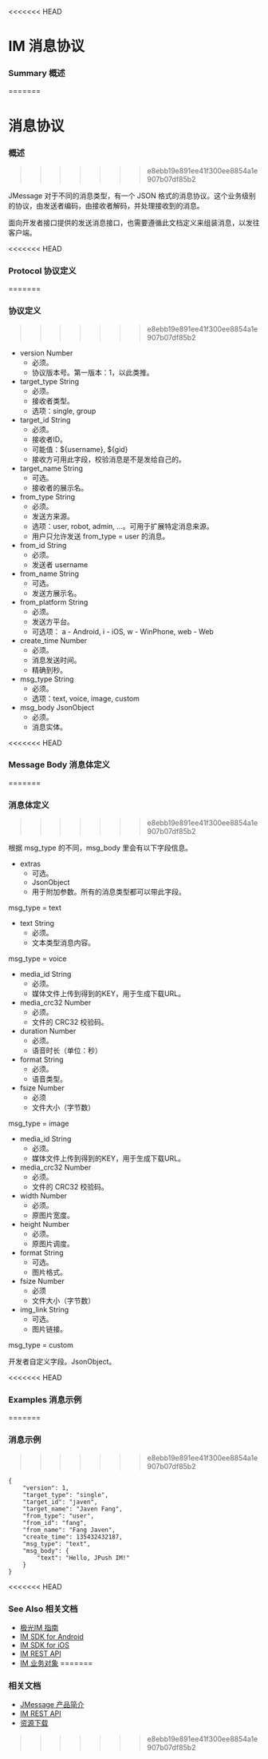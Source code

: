 <<<<<<< HEAD
# IM 消息协议

### Summary 概述
=======
# 消息协议

### 概述
>>>>>>> e8ebb19e891ee41f300ee8854a1e907b07df85b2

JMessage 对于不同的消息类型，有一个 JSON 格式的消息协议。这个业务级别的协议，由发送者编码，由接收者解码，并处理接收到的消息。

面向开发者接口提供的发送消息接口，也需要遵循此文档定义来组装消息，以发往客户端。


<<<<<<< HEAD
### Protocol 协议定义
=======
### 协议定义
>>>>>>> e8ebb19e891ee41f300ee8854a1e907b07df85b2

+ version Number 
	+ 必须。
	+ 协议版本号。第一版本：1，以此类推。
+ target_type String 
	+ 必须。
	+ 接收者类型。
	+ 选项：single, group
+ target_id  String
	+ 必须。
	+ 接收者ID。
	+ 可能值：${username}, ${gid} 
	+ 接收方可用此字段，校验消息是不是发给自己的。
+ target_name String 
	+ 可选。
	+ 接收者的展示名。
+ from_type String 
	+ 必须。
	+ 发送方来源。
	+ 选项：user, robot, admin, ...。可用于扩展特定消息来源。 
	+ 用户只允许发送 from_type = user 的消息。
+ from_id String 
	+ 必须。
	+ 发送者 username
+ from_name String 
	+ 可选。
	+ 发送方展示名。
+ from_platform String
	+ 必须。
	+ 发送方平台。
	+ 可选项： a - Android, i - iOS, w - WinPhone, web - Web
+ create_time Number 
	+ 必须。
	+ 消息发送时间。
	+ 精确到秒。
+ msg_type String 
	+ 必须。
	+ 选项：text, voice, image, custom
+ msg_body JsonObject 
	+ 必须。
	+ 消息实体。

<<<<<<< HEAD
### Message Body 消息体定义
=======
### 消息体定义
>>>>>>> e8ebb19e891ee41f300ee8854a1e907b07df85b2

根据 msg_type 的不同，msg_body 里会有以下字段信息。

+ extras
	+ 可选。
	+ JsonObject
	+ 用于附加参数。所有的消息类型都可以带此字段。

msg_type = text

+ text String
	+ 必须。
	+ 文本类型消息内容。

msg_type = voice

+ media_id String
	+ 必须。
	+ 媒体文件上传到得到的KEY，用于生成下载URL。
+ media_crc32 Number
	+ 必须。
	+ 文件的 CRC32 校验码。
+ duration Number
	+ 必须。
	+ 语音时长（单位：秒）
+ format String
	+ 必须。
	+ 语音类型。
+ fsize  Number
	+ 必须
	+ 文件大小（字节数）

msg_type = image

+ media_id String
	+ 必须。
	+ 媒体文件上传到得到的KEY，用于生成下载URL。
+ media_crc32 Number
	+ 必须。
	+ 文件的 CRC32 校验码。
+ width Number
	+ 必须。
	+ 原图片宽度。
+ height Number
	+ 必须。
	+ 原图片调度。
+ format String
	+ 可选。
	+ 图片格式。
+ fsize  Number
	+ 必须
	+ 文件大小（字节数）
+ img_link String
	+ 可选。
	+ 图片链接。

msg_type = custom

开发者自定义字段。JsonObject。


<<<<<<< HEAD
### Examples 消息示例
=======
### 消息示例
>>>>>>> e8ebb19e891ee41f300ee8854a1e907b07df85b2

```
{
	"version": 1, 
	"target_type": "single",
	"target_id": "javen",
	"target_name": "Javen Fang",
	"from_type": "user",
	"from_id": "fang", 
	"from_name": "Fang Javen", 
	"create_time": 135432432187,
	"msg_type": "text",
	"msg_body": {
		"text": "Hello, JPush IM!"	
	}
}
```

<<<<<<< HEAD
### See Also 相关文档

+ [极光IM 指南](../guideline/jmessage_guide/)
+ [IM SDK for Android](../client/im_sdk_android/)
+ [IM SDK for iOS](../client/im_sdk_ios/)
+ [IM REST API](../server/rest_api_im/)
+ [IM 业务对象](im_objects/)
=======
### 相关文档

+ [JMessage 产品简介](../guideline/jmessage_guide/)
+ [IM REST API](https://docs.jiguang.cn/jmessage/server/rest_api_im/)
+ [资源下载](https://docs.jiguang.cn/jmessage/resources/)

>>>>>>> e8ebb19e891ee41f300ee8854a1e907b07df85b2


